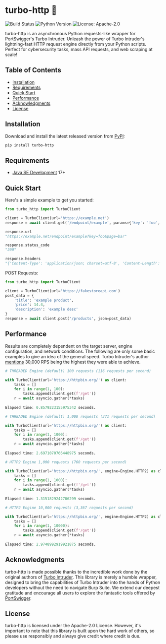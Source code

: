 # turbo-http 🚀

![Build Status](https://img.shields.io/badge/build-passing-green)
![Python Version](https://img.shields.io/badge/python-3.7%2B-blue)
![License: Apache-2.0](https://img.shields.io/badge/License-Apache--2.0-brightgreen)

turbo-http is an asynchronous Python requests-like wrapper for PortSwigger's Turbo Intruder. Unleash the power of Turbo
Intruder's lightning-fast HTTP request engine directly from your Python scripts. Perfect for cybersecurity tasks, mass
API requests, and web scraping at scale!

## Table of Contents

- [Installation](#installation)
- [Requirements](#requirements)
- [Quick Start](#quick-start)
- [Performance](#performance)
- [Acknowledgments](#acknowledgments)
- [License](#license)

## Installation

Download and install the latest released version from [PyPI](https://pypi.org/project/turbo-http/):

```bash
pip install turbo-http
```

## Requirements

- [Java SE Development](https://www.oracle.com/java/technologies/downloads/) 17+

## Quick Start

Here's a simple example to get you started:

```python
from turbo_http import TurboClient

client = TurboClient(url='https://example.net')
response = await client.get('/endpoint/example', params={'key': 'foo', 'page': 'bar'})

response.url
"https://example.net/endpoint/example?key=foo&page=bar"

response.status_code
"200"

response.headers
"{'Content-Type': 'application/json; charset=utf-8', 'Content-Length': 'XX', 'Connection': 'keep-alive'}"

```

POST Requests:

```python
from turbo_http import TurboClient

client = TurboClient(url='https://fakestoreapi.com')
post_data = {
    'title': 'example product',
    'price': 14.4,
    'description': 'example desc'
}
response = await client.post('/products', json=post_data)
```

## Performance

Results are completely dependent on the target server, engine configuration, and network conditions. The following are only some basic examples to give an idea of the general speed. Turbo Intruder's author [mentions](https://portswigger.net/research/turbo-intruder-embracing-the-billion-request-attack) 30,000 RPS being the highest they were able to achieve.

```python
# THREADED Engine (default) 100 requests (116 requests per second)

with TurboClient(url='https://httpbin.org/') as client:
    tasks = []
    for i in range(1, 100):
        tasks.append(client.get(f'/get'))
    r = await asyncio.gather(*tasks)
        
Elapsed time: 0.8579223155975342 seconds.
```

```python
# THREADED Engine (default) 1,000 requests (371 requests per second)

with TurboClient(url='https://httpbin.org/') as client:
    tasks = []
    for i in range(1, 1000):
        tasks.append(client.get(f'/get'))
    r = await asyncio.gather(*tasks)
        
Elapsed time: 2.6971070766448975 seconds.
```

```python
# HTTP2 Engine 1,000 requests (760 requests per second)

with TurboClient(url='https://httpbin.org/', engine=Engine.HTTP2) as client:
    tasks = []
    for i in range(1, 1000):
        tasks.append(client.get(f'/get'))
    r = await asyncio.gather(*tasks)
        
Elapsed time: 1.3151829242706299 seconds.
```

```python
# HTTP2 Engine 10,000 requests (3,367 requests per second)

with TurboClient(url='https://httpbin.org/', engine=Engine.HTTP2) as client:
    tasks = []
    for i in range(1, 10000):
        tasks.append(client.get(f'/get'))
    r = await asyncio.gather(*tasks)
        
Elapsed time: 2.9748992919921875 seconds.
```


## Acknowledgments

turbo-http is made possible thanks to the incredible work done by the original authors
of [Turbo Intruder](https://github.com/PortSwigger/turbo-intruder). This library is merely a humble wrapper, designed to
bring the capabilities of Turbo Intruder into the hands of Python developers without the need to navigate Burp Suite. We
extend our deepest gratitude and encourage all users to explore the fantastic tools offered
by [PortSwigger](https://portswigger.net/).

## License

turbo-http is licensed under the Apache-2.0 License. However, it's important to note that this library is built upon the
hard work of others, so please use responsibly and always give credit where credit is due.

